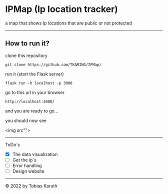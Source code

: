 # IPMap (Ip location tracker)
a map that shows Ip locations that are public or not protected

---

## How to run it?
clone this repository

    git clone https://github.com/TKAMING/IPMap/
  
run it (start the Flask server)

    flask run -h localhost -p 3000
  
go to this url in your browser
  
    http://localhost:3000/
    
and you are ready to go...

you should now see

<img src"">

---

ToDo´s

- [X] The data visualization
- [ ] Get the ip´s
- [ ] Error handling 
- [ ] Design website 

---

<!-- copyright -->
© 2022 by Tobias Karuth
